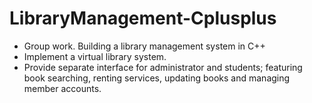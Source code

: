 # LibraryManagement-Cplusplus
- Group work. Building a library management system in C++
- Implement a virtual library system.
- Provide separate interface for administrator and students; featuring book searching, renting services, updating books and managing member accounts.
